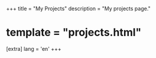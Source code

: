 +++
title = "My Projects"
description = "My projects page."
# template = "projects.html"

[extra]
lang = 'en'
+++
